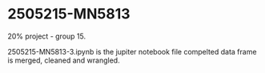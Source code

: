 # 2505215-MN5813
20% project - group 15.

2505215-MN5813-3.ipynb is the jupiter notebook file
compelted data frame is merged, cleaned and wrangled.
